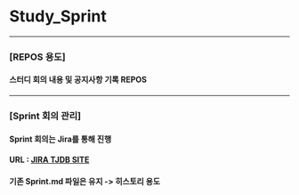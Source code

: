 # Study_Sprint
----
### [REPOS 용도]
#### 스터디 회의 내용 및 공지사항 기록 REPOS
----
### [Sprint 회의 관리]
#### Sprint 회의는 Jira를 통해 진행 
#### URL : [JIRA TJDB SITE](https://tjdbs.atlassian.net/jira/projects)
#### 기존 Sprint.md 파일은 유지 -> 히스토리 용도
